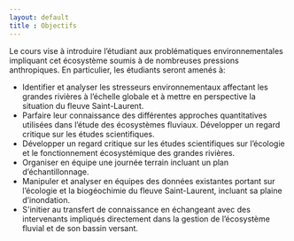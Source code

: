```yaml
---
layout: default
title : Objectifs
---
```


Le cours  vise à introduire l’étudiant aux problématiques environnementales impliquant 
cet écosystème soumis à de nombreuses pressions anthropiques. En particulier, les 
étudiants seront amenés à: 

- Identifier et analyser les stresseurs environnementaux affectant les grandes rivières à l’échelle globale et à mettre en perspective la situation du fleuve Saint-Laurent.
- Parfaire leur connaissance des différentes approches quantitatives utilisées dans l’étude des écosystèmes fluviaux. Développer un regard critique sur les études scientifiques.
- Développer un regard critique sur les études scientifiques sur l’écologie et le fonctionnement écosystémique des grandes rivières.
- Organiser en équipe une journée terrain incluant un plan d’échantillonnage.
- Manipuler et analyser en équipes des données existantes portant sur l’écologie et la biogéochimie du fleuve Saint-Laurent, incluant sa plaine d’inondation. 
- S'initier au transfert de connaissance en échangeant avec des intervenants impliqués directement dans la gestion de l’écosystème fluvial et de son bassin versant. 

